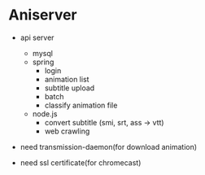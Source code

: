# Aniserver

- api server
    - mysql
    - spring 
        - login
        - animation list
        - subtitle upload
        - batch
        - classify animation file
    - node.js
        - convert subtitle (smi, srt, ass -> vtt)
        - web crawling

- need transmission-daemon(for download animation)
- need ssl certificate(for chromecast)